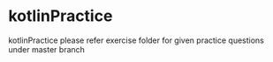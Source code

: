 # kotlinPractice
kotlinPractice
please refer exercise folder for given practice questions under master branch
